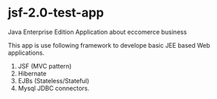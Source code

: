 # jsf-2.0-test-app
Java Enterprise Edition Application about eccomerce business

This app is use following framework to develope basic JEE based Web applications.
1. JSF (MVC pattern)
2. Hibernate
3. EJBs (Stateless/Stateful)
4. Mysql JDBC connectors.
